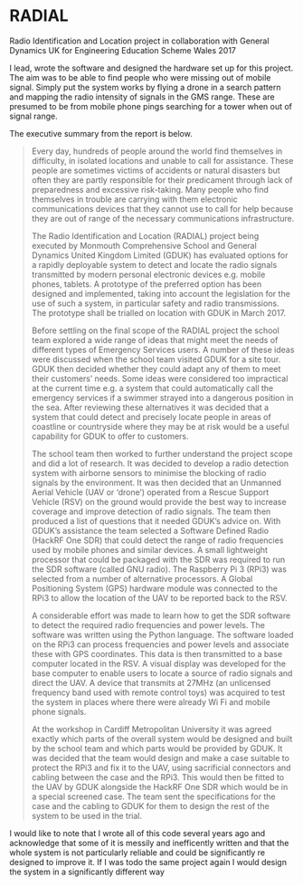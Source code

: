 # RADIAL
Radio Identification and Location project in collaboration with General Dynamics UK for Engineering Education Scheme Wales 2017 

I lead, wrote the software and designed the hardware set up for this project. The aim was to be able to find people who were missing out of mobile signal. Simply put the system works by flying a drone in a search pattern and mapping the radio intensity of signals in the GMS range. These are presumed to be from mobile phone pings searching for a tower when out of signal range. 

The executive summary from the report is below.

>Every day, hundreds of people around the world find themselves in difficulty, in isolated locations and unable to call for assistance. These people are sometimes victims of accidents or natural disasters but often they are partly responsible for their predicament through lack of preparedness and excessive risk-taking. Many people who find themselves in trouble are carrying with them electronic communications devices that they cannot use to call for help because they are out of range of the necessary communications infrastructure.
>
>The Radio Identification and Location (RADIAL) project being executed by Monmouth Comprehensive School and General Dynamics United Kingdom Limited (GDUK) has evaluated options for a rapidly deployable system to detect and locate the radio signals transmitted by modern personal electronic devices e.g. mobile phones, tablets. A prototype of the preferred option has been designed and implemented, taking into account the legislation for the use of such a system, in particular safety and radio transmissions. The prototype shall be trialled on location with GDUK in March 2017.
>
>Before settling on the final scope of the RADIAL project the school team explored a wide range of ideas that might meet the needs of different types of Emergency Services users. A number of these ideas were discussed when the school team visited GDUK for a site tour. GDUK then decided whether they could adapt any of them to meet their customers’ needs. Some ideas were considered too impractical at the current time e.g. a system that could automatically call the emergency services if a swimmer strayed into a dangerous position in the sea. After reviewing these alternatives it was decided that a system that could detect and precisely locate people in areas of coastline or countryside where they may be at risk would be a useful capability for GDUK to offer to customers.
>
>The school team then worked to further understand the project scope and did a lot of research. It was decided to develop a radio detection system with airborne sensors to minimise the blocking of radio signals by the environment. It was then decided that an Unmanned Aerial Vehicle (UAV or ‘drone’) operated from a Rescue Support Vehicle (RSV) on the ground would provide the best way to increase coverage and improve detection of radio signals. The team then produced a list of questions that it needed GDUK’s advice on. With GDUK’s assistance the team selected a Software Defined Radio (HackRF One SDR) that could detect the range of radio frequencies used by mobile phones and similar devices. A small lightweight processor that could be packaged with the SDR was required to run the SDR software (called GNU radio). The Raspberry Pi 3 (RPi3) was selected from a number of alternative processors. A Global Positioning System (GPS) hardware module was connected to the RPi3 to allow the location of the UAV to be reported back to the RSV.
>
>A considerable effort was made to learn how to get the SDR software to detect the required radio frequencies and power levels. The software was written using the Python language. The software loaded on the RPi3 can process frequencies and power levels and associate these with GPS coordinates. This data is then transmitted to a base computer located in the RSV. A visual display was developed for the base computer to enable users to locate a source of radio signals and direct the UAV. A device that transmits at 27MHz (an unlicensed frequency band used with remote control toys) was acquired to test the system in places where there were already Wi Fi and mobile phone signals.
>
>At the workshop in Cardiff Metropolitan University it was agreed exactly which parts of the overall system would be designed and built by the school team and which parts would be provided by GDUK. It was decided that the team would design and make a case suitable to protect the RPi3 and fix it to the UAV, using sacrificial connectors and cabling between the case and the RPi3. This would then be fitted to the UAV by GDUK alongside the HackRF One SDR which would be in a special screened case. The team sent the specifications for the case and the cabling to GDUK for them to design the rest of the system to be used in the trial.

I would like to note that I wrote all of this code several years ago and acknowledge that some of it is messily and inefficently written and that the whole system is not particularly reliable and could be significantly re designed to improve it. If I was todo the same project again I would design the system in a significantly different way
